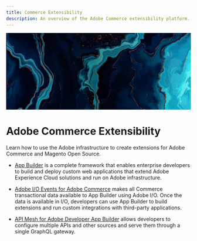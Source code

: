 ```yaml
---
title: Commerce Extensibility
description: An overview of the Adobe Commerce extensibility platform.
---
```


<Hero slots="image, heading, text"/>

![Commerce Extensibility](_images/home-bg.jpeg)

# Adobe Commerce Extensibility

Learn how to use the Adobe infrastructure to create extensions for Adobe Commerce and Magento Open Source.

*  [App Builder](https://developer.adobe.com/app-builder/docs/overview/) is a complete framework that enables enterprise developers to build and deploy custom web applications that extend Adobe Experience Cloud solutions and run on Adobe infrastructure.

*  [Adobe I/O Events for Adobe Commerce](./events/index.md) makes all Commerce transactional data available to App Builder using Adobe I/O. Once the data is available in I/O, developers can use App Builder to build extensions and run custom integrations with third-party applications.

*  [API Mesh for Adobe Developer App Builder](https://developer.adobe.com/graphql-mesh-gateway/) allows developers to configure multiple APIs and other sources and serve them through a single GraphQL gateway.
